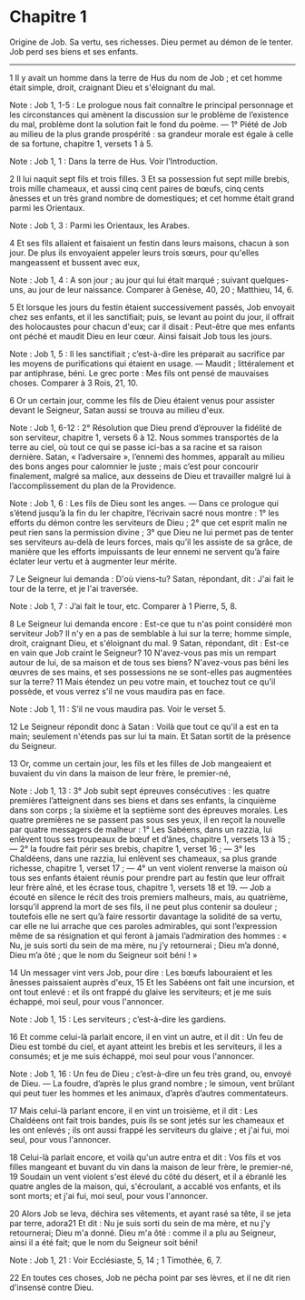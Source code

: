 # Chapitre 1

Origine de Job.
Sa vertu, ses richesses.
Dieu permet au démon de le tenter.
Job perd ses biens et ses enfants.

***

1 Il y avait un homme dans la terre de Hus du nom de Job ; et cet homme était simple, droit, craignant Dieu et s'éloignant du mal.

<span class="bible-note">Note : </span> Job 1, 1-5 : Le prologue nous fait connaître le principal personnage et les circonstances qui amènent la discussion sur le problème de l’existence du mal, problème dont la solution fait le fond du poème. ― 1° Piété de Job au milieu de la plus grande prospérité : sa grandeur morale est égale à celle de sa fortune, chapitre 1, versets 1 à 5.

<span class="bible-note">Note : </span> Job 1, 1 : Dans la terre de Hus. Voir l’Introduction.

2 Il lui naquit sept fils et trois filles. 3 Et sa possession fut sept mille brebis, trois mille chameaux, et aussi cinq cent paires de bœufs, cinq cents ânesses et un très grand nombre de domestiques; et cet homme était grand parmi les Orientaux.

<span class="bible-note">Note : </span> Job 1, 3 : Parmi les Orientaux, les Arabes.


4 Et ses fils allaient et faisaient un festin dans leurs maisons, chacun à son jour. De plus ils envoyaient appeler leurs trois sœurs, pour qu'elles mangeassent et bussent avec eux,

<span class="bible-note">Note : </span> Job 1, 4 : A son jour ; au jour qui lui était marqué ; suivant quelques-uns, au jour de leur naissance. Comparer à Genèse, 40, 20 ; Matthieu, 14, 6.

5 Et lorsque les jours du festin étaient successivement passés, Job envoyait chez ses enfants, et il les sanctifiait; puis, se levant au point du jour, il offrait des holocaustes pour chacun d'eux; car il disait : Peut-être que mes enfants ont péché et maudit Dieu en leur cœur. Ainsi faisait Job tous les jours.

<span class="bible-note">Note : </span> Job 1, 5 : Il les sanctifiait ; c’est-à-dire les préparait au sacrifice par les moyens de purifications qui étaient en usage. ― Maudit ; littéralement et par antiphrase, béni. Le grec porte : Mes fils ont pensé de mauvaises choses. Comparer à 3 Rois, 21, 10.


6 Or un certain jour, comme les fils de Dieu étaient venus pour assister devant le Seigneur, Satan aussi se trouva au milieu d'eux.

<span class="bible-note">Note : </span> Job 1, 6-12 : 2° Résolution que Dieu prend d’éprouver la fidélité de son serviteur, chapitre 1, versets 6 à 12. Nous sommes transportés de la terre au ciel, où tout ce qui se passe ici-bas a sa racine et sa raison dernière. Satan, « l’adversaire », l’ennemi des hommes, apparaît au milieu des bons anges pour calomnier le juste ; mais c’est pour concourir finalement, malgré sa malice, aux desseins de Dieu et travailler malgré lui à l’accomplissement du plan de la Providence.

<span class="bible-note">Note : </span> Job 1, 6 : Les fils de Dieu sont les anges. ― Dans ce prologue qui s’étend jusqu’à la fin du Ier chapitre, l’écrivain sacré nous montre : 1° les efforts du démon contre les serviteurs de Dieu ; 2° que cet esprit malin ne peut rien sans la permission divine ; 3° que Dieu ne lui permet pas de tenter ses serviteurs au-delà de leurs forces, mais qu’il les assiste de sa grâce, de manière que les efforts impuissants de leur ennemi ne servent qu’à faire éclater leur vertu et à augmenter leur mérite.

7 Le Seigneur lui demanda : D'où viens-tu? Satan, répondant, dit : J'ai fait le tour de la terre, et je l'ai traversée.

<span class="bible-note">Note : </span> Job 1, 7 : J’ai fait le tour, etc. Comparer à 1 Pierre, 5, 8.

8 Le Seigneur lui demanda encore : Est-ce que tu n'as point considéré mon serviteur Job? Il n'y en a pas de semblable à lui sur la terre; homme simple, droit, craignant Dieu, et s'éloignant du mal. 9 Satan, répondant, dit : Est-ce en vain que Job craint le Seigneur? 10 N'avez-vous pas mis un rempart autour de lui, de sa maison et de tous ses biens? N'avez-vous pas béni les œuvres de ses mains, et ses possessions ne se sont-elles pas augmentées sur la terre? 11 Mais étendez un peu votre main, et touchez tout ce qu'il possède, et vous verrez s'il ne vous maudira pas en face.

<span class="bible-note">Note : </span> Job 1, 11 : S’il ne vous maudira pas. Voir le verset 5.

12 Le Seigneur répondit donc à Satan : Voilà que tout ce qu'il a est en ta main; seulement n'étends pas sur lui ta main. Et Satan sortit de la présence du Seigneur.


13 Or, comme un certain jour, les fils et les filles de Job mangeaient et buvaient du vin dans la maison de leur frère, le premier-né,

<span class="bible-note">Note : </span> Job 1, 13 : 3° Job subit sept épreuves consécutives : les quatre premières l’atteignent dans ses biens et dans ses enfants, la cinquième dans son corps ; la sixième et la septième sont des épreuves morales. Les quatre premières ne se passent pas sous ses yeux, il en reçoit la nouvelle par quatre messagers de malheur : 1° Les Sabéens, dans un razzia, lui enlèvent tous ses troupeaux de bœuf et d’ânes, chapitre 1, versets 13 à 15 ; ― 2° la foudre fait périr ses brebis, chapitre 1, verset 16 ; ― 3° les Chaldéens, dans une razzia, lui enlèvent ses chameaux, sa plus grande richesse, chapitre 1, verset 17 ; ― 4° un vent violent renverse la maison où tous ses enfants étaient réunis pour prendre part au festin que leur offrait leur frère aîné, et les écrase tous, chapitre 1, versets 18 et 19. ― Job a écouté en silence le récit des trois premiers malheurs, mais, au quatrième, lorsqu’il apprend la mort de ses fils, il ne peut plus contenir sa douleur ; toutefois elle ne sert qu’à faire ressortir davantage la
solidité de sa vertu, car elle ne lui arrache que ces paroles admirables, qui sont l’expression même de sa résignation et qui feront à jamais l’admiration des hommes : « Nu, je suis sorti du sein de ma mère, nu j’y retournerai ; Dieu m’a donné, Dieu m’a ôté ; que le nom du Seigneur soit béni ! »

14 Un messager vint vers Job, pour dire : Les bœufs labouraient et les ânesses paissaient auprès d'eux, 15 Et les Sabéens ont fait une incursion, et ont tout enlevé : et ils ont frappé du glaive les serviteurs; et je me suis échappé, moi seul, pour vous l'annoncer.

<span class="bible-note">Note : </span> Job 1, 15 : Les serviteurs ; c’est-à-dire les gardiens.


16 Et comme celui-là parlait encore, il en vint un autre, et il dit : Un feu de Dieu est tombé du ciel, et ayant atteint les brebis et les serviteurs, il les a consumés; et je me suis échappé, moi seul pour vous l'annoncer.

<span class="bible-note">Note : </span> Job 1, 16 : Un feu de Dieu ; c’est-à-dire un feu très grand, ou, envoyé de Dieu. ― La foudre, d’après le plus grand nombre ; le simoun, vent brûlant qui peut tuer les hommes et les animaux, d’après d’autres commentateurs.


17 Mais celui-là parlant encore, il en vint un troisième, et il dit : Les Chaldéens ont fait trois bandes, puis ils se sont jetés sur les chameaux et les ont enlevés ; ils ont aussi frappé les serviteurs du glaive ; et j'ai fui, moi seul, pour vous l'annoncer.


18 Celui-là parlait encore, et voilà qu'un autre entra et dit : Vos fils et vos filles mangeant et buvant du vin dans la maison de leur frère, le premier-né, 19 Soudain un vent violent s'est élevé du côté du désert, et il a ébranlé les quatre angles de la maison, qui, s'écroulant, a accablé vos enfants, et ils sont morts; et j'ai fui, moi seul, pour vous l'annoncer.


20 Alors Job se leva, déchira ses vêtements, et ayant rasé sa tête, il se jeta par terre, adora21 Et dit : Nu je suis sorti du sein de ma mère, et nu j'y retournerai; Dieu m'a donné. Dieu m'a ôté : comme il a plu au Seigneur, ainsi il a été fait; que le nom du Seigneur soit béni!

<span class="bible-note">Note : </span> Job 1, 21 : Voir Ecclésiaste, 5, 14 ; 1 Timothée, 6, 7.


22 En toutes ces choses, Job ne pécha point par ses lèvres, et il ne dit rien d'insensé contre Dieu.

